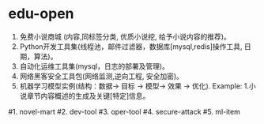 # edu-open
1. 免费小说商城 (内容,同标签分类, 优质小说挖, 给予小说内容的推荐)。
2. Python开发工具集(线程池，邮件过滤器，数据库[mysql,redis]操作工具, 日期，算法)。
3. 自动化运维工具集(mysql，日志的部署及管理)。
4. 网络黑客安全工具包(网络监测,逆向工程, 安全加密)。
5. 机器学习模型实例(结构：数据-> 目标 -> 模型-> 效果 -> 优化). Example: 1.小说章节内容概述的生成及关键[特定]信息。


#1. novel-mart
#2. dev-tool
#3. oper-tool
#4. secure-attack
#5. ml-item
